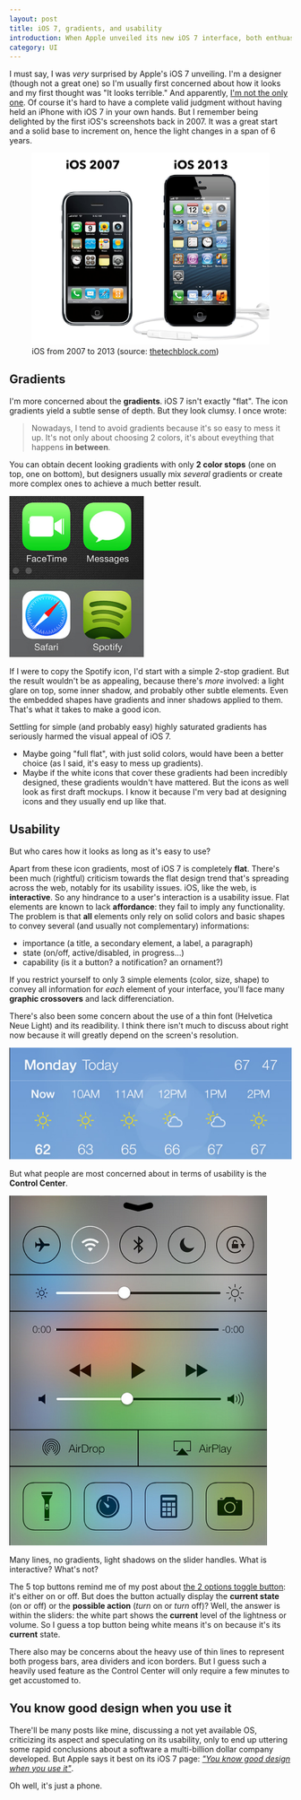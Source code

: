 ```yaml
---
layout: post
title: iOS 7, gradients, and usability
introduction: When Apple unveiled its new iOS 7 interface, both enthuasists and skeptics had something to say. Including me...
category: UI
---
```


I must say, I was *very* surprised by Apple's iOS 7 unveiling. I'm a designer (though not a great one) so I'm usually first concerned about how it looks and my first thought was "It looks terrible." And apparently, [I'm not the only one](http://designerscomplaining.tumblr.com/). Of course it's hard to have a complete valid judgment without having held an iPhone with iOS 7 in your own hands. But I remember being delighted by the first iOS's screenshots back in 2007. It was a great start and a solid base to increment on, hence the light changes in a span of 6 years.

<figure>
  <img alt="iOS from 2007 to 2013" src="/images/post/ios-2007-2013.png"><br>
  <figcaption>iOS from 2007 to 2013 (source: <a href="http://thetechblock.com/why-ios-7-is-important/">thetechblock.com</a>)</figcaption>
</figure>

## Gradients

I'm more concerned about the **gradients**. iOS 7 isn't exactly "flat". The icon gradients yield a subtle sense of depth. But they look clumsy. I once wrote:

> Nowadays, I tend to avoid gradients because it's so easy to mess it up. It's not only about choosing 2 colors, it's about eveything that happens **in between**.

You can obtain decent looking gradients with only **2 color stops** (one on top, one on bottom), but designers usually mix *several* gradients or create more complex ones to achieve a much better result.

![iOS 7 gradients](/images/post/ios7-gradients.png)

If I were to copy the Spotify icon, I'd start with a simple 2-stop gradient. But the result wouldn't be as appealing, because there's *more* involved: a light glare on top, some inner shadow, and probably other subtle elements. Even the embedded shapes have gradients and inner shadows applied to them. That's what it takes to make a good icon.

Settling for simple (and probably easy) highly saturated gradients has seriously harmed the visual appeal of iOS 7.

* Maybe going "full flat", with just solid colors, would have been a better choice (as I said, it's easy to mess up gradients).
* Maybe if the white icons that cover these gradients had been incredibly designed, these gradients wouldn't have mattered. But the icons as well look as first draft mockups. I know it because I'm very bad at designing icons and they usually end up like that.

## Usability

But who cares how it looks as long as it's easy to use?

Apart from these icon gradients, most of iOS 7 is completely **flat**. There's been much (rightful) criticism towards the flat design trend that's spreading across the web, notably for its usability issues. iOS, like the web, is **interactive**. So any hindrance to a user's interaction is a usability issue. Flat elements are known to lack **affordance**: they fail to imply any functionality. The problem is that **all** elements only rely on solid colors and basic shapes to convey several (and usually not complementary) informations:

* importance (a title, a secondary element, a label, a paragraph)
* state (on/off, active/disabled, in progress...)
* capability (is it a button? a notification? an ornament?)

If you restrict yourself to only 3 simple elements (color, size, shape) to convey all information for *each* element of your interface, you'll face many **graphic crossovers** and lack differenciation.

There's also been some concern about the use of a thin font (Helvetica Neue Light) and its readibility. I think there isn't much to discuss about right now because it will greatly depend on the screen's resolution.

![iOS 7 Weather app](/images/post/ios7-weather-app.png)

But what people are most concerned about in terms of usability is the **Control Center**.

![iOS 7 Control Center](/images/post/ios7-control-center.png)

Many lines, no gradients, light shadows on the slider handles. What is interactive? What's not?

The 5 top buttons remind me of my post about [the 2 options toggle button](/the-2-options-toggle-button.html): it's either on or off. But does the button actually display the **current state** (on or off) or the **possible action** (*turn* on or *turn* off)? Well, the answer is within the sliders: the white part shows the **current** level of the lightness or volume. So I guess a top button being white means it's on because it's its **current** state.

There also may be concerns about the heavy use of thin lines to represent both progess bars, area dividers and icon borders. But I guess such a heavily used feature as the Control Center will only require a few minutes to get accustomed to.

## You know good design when you use it

There'll be many posts like mine, discussing a not yet available OS, criticizing its aspect and speculating on its usability, only to end up uttering some rapid conclusions about a software a multi-billion dollar company developed. But Apple says it best on its iOS 7 page: [*"You know good design when you use it"*](http://www.apple.com/ios/ios7/design/#functional).

Oh well, it's just a phone.

